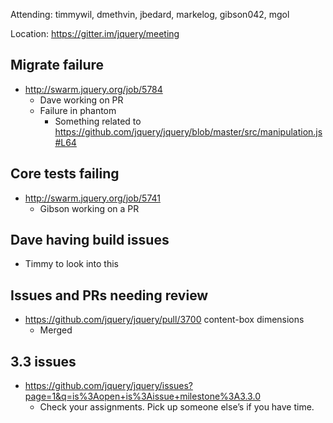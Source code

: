Attending: timmywil, dmethvin, jbedard, markelog, gibson042, mgol

Location: https://gitter.im/jquery/meeting

## Migrate failure
* http://swarm.jquery.org/job/5784 
  - Dave working on PR
  - Failure in phantom
    * Something related to https://github.com/jquery/jquery/blob/master/src/manipulation.js#L64 
## Core tests failing
* http://swarm.jquery.org/job/5741 
  - Gibson working on a PR

## Dave having build issues
* Timmy to look into this

## Issues and PRs needing review
* https://github.com/jquery/jquery/pull/3700 content-box dimensions
  - Merged

## 3.3 issues 
* https://github.com/jquery/jquery/issues?page=1&q=is%3Aopen+is%3Aissue+milestone%3A3.3.0 
  - Check your assignments. Pick up someone else’s if you have time.
